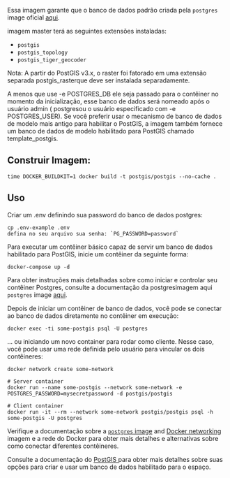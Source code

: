 Essa imagem garante que o banco de dados padrão criada pela `postgres` image oficial [aqui](https://registry.hub.docker.com/_/postgres/).

 imagem master terá as seguintes extensões instaladas:

* `postgis`
* `postgis_topology`
* `postgis_tiger_geocoder`

Nota: A partir do PostGIS v3.x, o raster foi fatorado em uma extensão separada postgis_rasterque deve ser instalada separadamente.

A menos que use -e POSTGRES_DB ele seja passado para o contêiner no momento da inicialização, esse banco de dados será nomeado após o usuário admin ( postgresou o usuário especificado com -e POSTGRES_USER). Se você preferir usar o mecanismo de banco de dados de modelo mais antigo para habilitar o PostGIS, a imagem também fornece um banco de dados de modelo habilitado para PostGIS chamado template_postgis.

## Construir Imagem:

    time DOCKER_BUILDKIT=1 docker build -t postgis/postgis --no-cache . 

## Uso

Criar um .env definindo sua password do banco de dados postgres:

    cp .env-example .env
    defina no seu arquivo sua senha: `PG_PASSWORD=password`

Para executar um contêiner básico capaz de servir um banco de dados habilitado para PostGIS, inicie um contêiner da seguinte forma:

    docker-compose up -d

Para obter instruções mais detalhadas sobre como iniciar e controlar seu contêiner Postgres, consulte a documentação da postgresimagem aqui `postgres` image [aqui](https://registry.hub.docker.com/_/postgres/).

Depois de iniciar um contêiner de banco de dados, você pode se conectar ao banco de dados diretamente no contêiner em execução:

    docker exec -ti some-postgis psql -U postgres
    
... ou iniciando um novo container para rodar como cliente. Nesse caso, você pode usar uma rede definida pelo usuário para vincular os dois contêineres:

    docker network create some-network
    
    # Server container
    docker run --name some-postgis --network some-network -e POSTGRES_PASSWORD=mysecretpassword -d postgis/postgis
    
    # Client container
    docker run -it --rm --network some-network postgis/postgis psql -h some-postgis -U postgres
    
Verifique a documentação sobre a [`postgres` image](https://registry.hub.docker.com/_/postgres/) and [Docker networking](https://docs.docker.com/network/) imagem e a rede do Docker para obter mais detalhes e alternativas sobre como conectar diferentes contêineres.

Consulte a documentação do [PostGIS ](http://postgis.net/docs/postgis_installation.html#create_new_db_extensions) para obter mais detalhes sobre suas opções para criar e usar um banco de dados habilitado para o espaço.